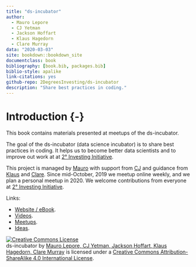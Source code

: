 ```yaml
---
title: "ds-incubator"
author: 
  - Mauro Lepore
  - CJ Yetman
  - Jackson Hoffart
  - Klaus Hagedorn
  - Clare Murray
data: "2020-03-03"
site: bookdown::bookdown_site
documentclass: book
bibliography: [book.bib, packages.bib]
biblio-style: apalike
link-citations: yes
github-repo: 2DegreesInvesting/ds-incubator
description: "Share best practices in coding."
---
```


# Introduction {-}

This book contains materials presented at meetups of the ds-incubator.


The goal of the ds-incubator (data science incubator) is to share best practices in coding. It helps us to become better data scientists and to improve out work at  at [2° Investing Initiative](http://2degrees-investing.org/).

This project is managed by [Mauro](https://github.com/maurolepore) with support from [CJ](https://github.com/orgs/2DegreesInvesting/people/cjyetman) and guidance from [Klaus](https://github.com/orgs/2DegreesInvesting/people/2diiKlaus) and [Clare](https://github.com/orgs/2DegreesInvesting/people/Clare2D). Since mid-October, 2019 we meetup online weekly, and we plan a personal meetup in 2020. We welcome contributions from everyone at [2° Investing Initiative](http://2degrees-investing.org/).

Links:

* [Website / eBook](https://2degreesinvesting.github.io/ds-incubator/).
* [Videos](https://www.youtube.com/playlist?list=PLvgdJdJDL-APbB315sB3Lv_2VP2g0ioFO).
* [Meetups](https://github.com/2DegreesInvesting/ds-incubator/issues?q=is%3Aissue+is%3Aopen+label%3Ameetup).
* [Ideas](https://github.com/2DegreesInvesting/ds-incubator/issues?utf8=%E2%9C%93&q=is%3Aissue+is%3Aopen+label%3Aidea).

<a rel="license" href="http://creativecommons.org/licenses/by-sa/4.0/"><img alt="Creative Commons License" style="border-width:0" src="https://i.creativecommons.org/l/by-sa/4.0/88x31.png" /></a><br /><span xmlns:dct="http://purl.org/dc/terms/" property="dct:title">ds-incubator</span> by <a xmlns:cc="http://creativecommons.org/ns#" href="https://github.com/2DegreesInvesting/ds-incubator" property="cc:attributionName" rel="cc:attributionURL">Mauro Lepore, CJ Yetman, Jackson Hoffart, Klaus Hagedorn, Clare Murray</a> is licensed under a <a rel="license" href="http://creativecommons.org/licenses/by-sa/4.0/">Creative Commons Attribution-ShareAlike 4.0 International License</a>.


